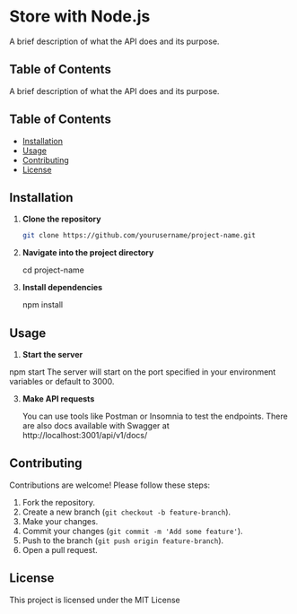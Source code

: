 # Store with Node.js

A brief description of what the API does and its purpose.

## Table of Contents
A brief description of what the API does and its purpose.

## Table of Contents

- [Installation](#installation)
- [Usage](#usage)
- [Contributing](#contributing)
- [License](#license)

## Installation

1. **Clone the repository**  
   ```bash
   git clone https://github.com/yourusername/project-name.git

2. **Navigate into the project directory**

   cd project-name

4. **Install dependencies**

   npm install

## Usage
1. **Start the server**

  npm start
  The server will start on the port specified in your environment variables or default to 3000.

3. **Make API requests**
   
    You can use tools like Postman or Insomnia to test the endpoints.
    There are also docs available with Swagger at http://localhost:3001/api/v1/docs/

## Contributing
Contributions are welcome! Please follow these steps:

1. Fork the repository.
2. Create a new branch (`git checkout -b feature-branch`).
3. Make your changes.
4. Commit your changes (`git commit -m 'Add some feature'`).
5. Push to the branch (`git push origin feature-branch`).
6. Open a pull request.

## License
This project is licensed under the MIT License
